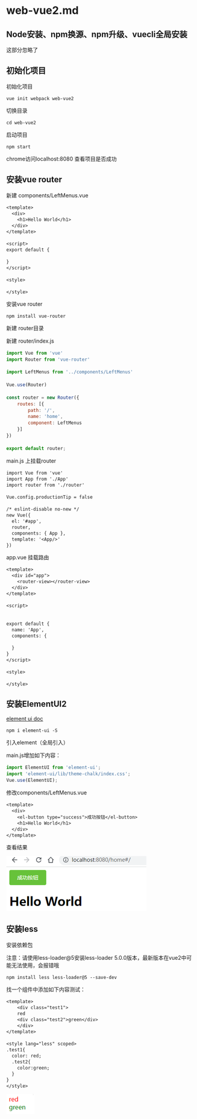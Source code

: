 # web-vue2.md

## Node安装、npm换源、npm升级、vuecli全局安装

这部分忽略了

## 初始化项目

初始化项目

```
vue init webpack web-vue2
```

切换目录

```
cd web-vue2
```

启动项目

```
npm start
```

chrome访问localhost:8080 查看项目是否成功

## 安装vue router

新建 components/LeftMenus.vue 

```vue
<template>
  <div>
    <h1>Hello World</h1>
  </div>
</template>

<script>
export default {

}
</script>

<style>

</style>
```

安装vue router

```
npm install vue-router
```

新建 router目录

新建 router/index.js

```js
import Vue from 'vue'
import Router from 'vue-router'

import LeftMenus from '../components/LeftMenus'

Vue.use(Router)

const router = new Router({
    routes: [{
        path: '/',
        name: 'home',
        component: LeftMenus
    }]
})

export default router;
```

main.js 上挂载router

```
import Vue from 'vue'
import App from './App'
import router from './router'

Vue.config.productionTip = false

/* eslint-disable no-new */
new Vue({
  el: '#app',
  router,
  components: { App },
  template: '<App/>'
})
```

 app.vue  挂载路由

```vue
<template>
  <div id="app">
    <router-view></router-view>
  </div>
</template>

<script>


export default {
  name: 'App',
  components: {

  }
}
</script>

<style>

</style>
```

## 安装ElementUI2

[element ui doc](https://element.eleme.cn/#/zh-CN/component/installation)

```
npm i element-ui -S
```

引入element（全局引入）

main.js增加如下内容：

```js
import ElementUI from 'element-ui';
import 'element-ui/lib/theme-chalk/index.css';
Vue.use(ElementUI);
```

修改components/LeftMenus.vue 

```vue
<template>
  <div>
    <el-button type="success">成功按钮</el-button>
    <h1>Hello World</h1>
  </div>
</template>
```

查看结果

![image-20211207164741703](Imag/image-20211207164741703.png)

## 安装less

安装依赖包

注意：请使用less-loader@5安装less-loader 5.0.0版本，最新版本在vue2中可能无法使用，会报错哦

```
npm install less less-loader@5 --save-dev
```

找一个组件中添加如下内容测试：

```vue
<template>
	<div class="test1">
    red
    <div class="test2">green</div>
    </div>
</template>

<style lang="less" scoped>
.test1{
  color: red;
  .test2{
    color:green;
  }
}
</style>
```

![image-20211207174818685](Imag/image-20211207174818685.png)